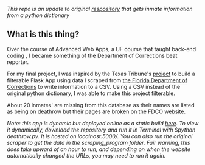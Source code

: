 <i>This repo is an update to original <a href="https://github.com/ceostroff/florida-death-row">respository</a> that gets inmate information from a python dictionary </i>
<h2> What is this thing?</h2>

Over the course of Advanced Web Apps, a UF course that taught back-end coding , I became something of the Department of Corrections beat reporter. 


For my final project, I was inspired by the Texas Tribune's <a href="https://apps.texastribune.org/death-row/">project</a> to build a filterable Flask App using data I scraped from <a href="http://www.dc.state.fl.us/activeinmates/deathrowroster.asp">the Florida Department of Corrections</a> to write information to a CSV. Using a CSV instead of the original python dictionary, I was able to make this project filterable.

About 20 inmates' are missing from this database as their names are listed as being on deathrow but their pages are broken on the FDCO website. 

<i>Note: this app is dynamic but deployed online as a static build <a href="http://www.ceostroff.com/florida-death-row/">here</a>. To view it dynamically, download the repository and run it in Terminal with $python deathrow.py. It is hosted on localhost:5000/. You can also run the original scraper to get the data in the scraping_program folder. Fair warning, this does take upward of an hour to run, and depending on when the website automatically changed the URLs, you may need to run it again. </i>




